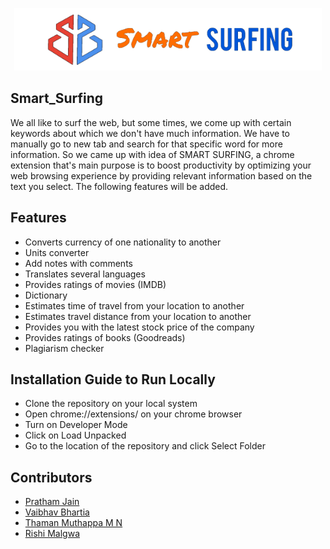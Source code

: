 <p align="center">
  <img src="images/LOGO3.png" height="100px"></img>
</p>

## Smart_Surfing
We all like to surf the web, but some times, we come up with certain keywords about which we don't have much information. We have to manually go to new tab and search for that specific word for more information. So we came up with idea of SMART SURFING, a chrome extension that's main purpose is to boost productivity by optimizing your web browsing experience by providing relevant information based on the text you select. The following features will be added.

## Features
- Converts currency of one nationality to another
- Units converter
- Add notes with comments
- Translates several languages 
- Provides ratings of movies (IMDB)
- Dictionary
- Estimates time of travel from your location to another
- Estimates travel distance from your location to another
- Provides you with the latest stock price of the company
- Provides ratings of books (Goodreads)
- Plagiarism checker

## Installation Guide to Run Locally
- Clone the repository on your local system
- Open chrome://extensions/ on your chrome browser
- Turn on Developer Mode
- Click on Load Unpacked
- Go to the location of the repository and click Select Folder


## Contributors
- [Pratham Jain](https://github.com/pratham31012002)
- [Vaibhav Bhartia](https://github.com/VaibhavBha)
- [Thaman Muthappa M N](https://github.com/Thamanmuthappa)
- [Rishi Malgwa](https://github.com/rishimalgwa)
